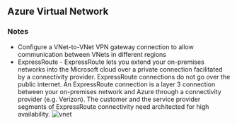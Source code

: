 ## Azure Virtual Network

### Notes
* Configure a VNet-to-VNet VPN gateway connection to allow communication between VNets in different regions
* ExpressRoute - ExpressRoute lets you extend your on-premises networks into the Microsoft cloud over a private connection facilitated by a connectivity provider. ExpressRoute connections do not go over the public internet. An ExpressRoute connection is a layer 3 connection between your on-premises network and Azure through a connectivity provider (e.g. Verizon). The customer and the service provider segments of ExpressRoute connectivity need architected for high availability.
![vnet](/content/azure/tutorials/images/virtual-network.png)
